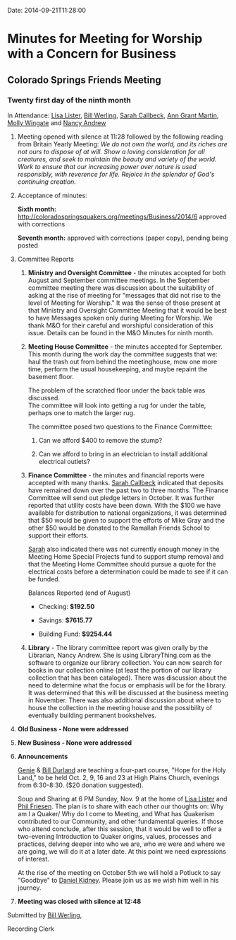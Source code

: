 Date: 2014-09-21T11:28:00

[AnnDaugherty]: /Friends/AnnDaugherty
[AnnGrantMartin]: /Friends/AnnGrantMartin
[BillWerling]: /Friends/BillWerling
[BillDurland]: /Friends/BillDurland
[CarltonGamer]: /Friends/CarltonGamer
[DanielKidney]: /Friends/DanielKidney
[GenieDurland]: /Friends/GenieDurland
[LisaLister]: /Friends/LisaLister
[NancyAndrew]: /Friends/NancyAndrew
[PeterLeVar]: /Friends/PeterLeVar
[PhilFriesen]: /Friends/PhilFriesen
[MollyWingate]: /Friends/MollyWingate
[SarahCallbeck]: /Friends/SarahCallbeck

# Minutes for Meeting for Worship with a Concern for Business
## Colorado Springs Friends Meeting
### Twenty first day of the ninth month

In Attendance: [Lisa Lister][LisaLister], [Bill Werling][BillWerling], 
[Sarah Callbeck][SarahCallbeck], [Ann Grant Martin][AnnGrantMartin], 
[Molly Wingate][MollyWingate] and [Nancy Andrew][NancyAndrew]


1.  Meeting opened with silence at 11:28 followed by the following reading from 
    Britain Yearly Meeting:   *We do not own the world, and its riches are 
    not ours to dispose of at will.  Show a loving consideration for all 
    creatures, and seek to maintain the beauty and variety of the world.  Work 
    to ensure that our increasing power over nature is used responsibly, with 
    reverence for life.  Rejoice in the splendor of God's continuing creation.*

2.  Acceptance of minutes:

    **Sixth month:** <http://coloradospringsquakers.org/meetings/Business/2014/6>
    approved with corrections

    **Seventh month:** approved with corrections (paper copy), pending being posted 

3.  Committee Reports

    1.  **Ministry and Oversight Committee** - the minutes accepted for both 
        August and September committee meetings.  In the September committee 
        meeting there was discussion about the suitability of asking at the 
        rise of meeting for "messages that did not rise to the level of Meeting 
        for Worship." It was the sense of those present at that Ministry and 
        Oversight Committee Meeting that it would be best to have Messages 
        spoken only during Meeting for Worship.  We thank M&O for their careful 
        and worshipful consideration of this issue.  Details can be found in the 
        M&O Minutes for ninth month.

    2.  **Meeting House Committee** - the minutes accepted for September.  This 
        month during the work day the committee suggests that we: haul the trash 
        out from behind the meetinghouse, mow one more time, perform the usual 
        housekeeping, and maybe repaint the basement floor.

        The problem of the scratched floor under the back table was discussed.  
        The committee will look into getting a rug for under the table, perhaps 
        one to match the larger rug. 

        The committee posed two questions to the Finance Committee: 


        1.  Can we afford $400 to remove the stump?

        2.  Can we afford to bring in an electrician to install additional 
            electrical outlets?

    3.  **Finance Committee** - the minutes and financial reports were accepted 
        with many thanks.  [Sarah Callbeck][SarahCallbeck] indicated that 
        deposits have remained down over the past two to three months.  The 
        Finance Committee will send out pledge letters in October. It was 
        further reported that utility costs have been down. With the $100 we 
        have available for distribution to national organizations, it was 
        determined that $50 would be given to support the efforts of Mike Gray 
        and the other $50 would be donated to the Ramallah Friends School to support 
        their efforts.  

        [Sarah][SarahCallbeck] also indicated there was not currently enough money 
        in the Meeting Home Special Projects fund to support stump removal and 
        that the Meeting Home Committee should pursue a quote for the electrical 
        costs before a determination could be made to see if it can be funded.

        Balances Reported (end of August)


        *   Checking: **$192.50**

        *   Savings: **$7615.77**
                
        *   Building Fund: **$9254.44**
            

    4.  **Library** - The library committee report was given orally by the 
        Librarian, Nancy Andrew.  She is  using LibraryThing.com as the 
        software to organize our library collection. You can now search 
        for books in our collection online (at least the portion of our 
        library collection that has been cataloged). There was discussion 
        about the need to determine what the focus or emphasis will be for the library.  
        It was determined that this will be discussed at the business meeting in 
        November. There was also additional discussion about where to house the 
        collection in the meeting house and the possibility of eventually building 
        permanent bookshelves. 

4.  **Old Business - None were addressed**

5.  **New Business - None were addressed**

6.  **Announcements**

    [Genie][GenieDurland] & [Bill Durland][BillDurland] are teaching a four-part 
    course, "Hope for the Holy Land," to be held Oct. 2, 9, 16 and 23 at High 
    Plains Church, evenings from 6:30-8:30.  ($20 donation suggested).  

    Soup and Sharing at 6 PM Sunday, Nov. 9 at the home of [Lisa Lister][LisaLister] 
    and [Phil Friesen][PhilFriesen]. The plan is to share with each other our 
    thoughts on: Why am I a Quaker/ Why do I come to Meeting, and What has Quakerism 
    contributed to our Community, and other fundamental queries. If those who attend 
    conclude, after this session, that it would be well to offer a two-evening 
    Introduction to Quaker origins, values, processes and practices, delving deeper 
    into who we are, who we were and where we are going, we will do it at a later date. 
    At this point we need expressions of interest.

    At the rise of the meeting on October 5th we will hold a Potluck to say "Goodbye" 
    to [Daniel Kidney][DanielKidney].  Please join us as we wish him well in his journey.

7.  **Meeting was closed with silence at 12:48**

Submitted by [Bill Werling][BillWerling],

Recording Clerk

